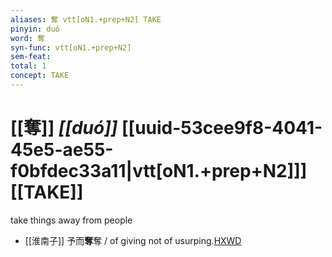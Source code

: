 ```yaml
---
aliases: 奪 vtt[oN1.+prep+N2] TAKE
pinyin: duó
word: 奪
syn-func: vtt[oN1.+prep+N2]
sem-feat: 
total: 1
concept: TAKE 
---
```

# [[奪]] *[[duó]]*  [[uuid-53cee9f8-4041-45e5-ae55-f0bfdec33a11|vtt[oN1.+prep+N2]]] [[TAKE]]
take things away from people
 - [[淮南子]] 予而**奪**奪 / of giving not of usurping.[HXWD](https://hxwd.org/textview.html?location=KR3j0010_tls_013-1a.5)